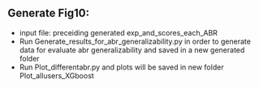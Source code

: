 ## Generate Fig10:
* input file: preceiding generated exp_and_scores_each_ABR
* Run Generate_results_for_abr_generalizability.py in order to generate data for evaluate abr generalizability and saved in a new generated folder
* Run Plot_differentabr.py and plots will be saved in new folder Plot_allusers_XGboost